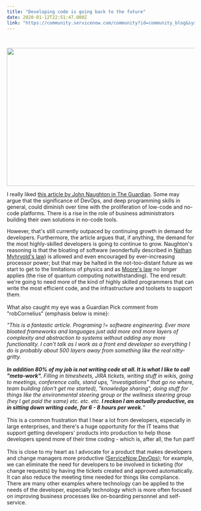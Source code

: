 ```yaml
---
title: "Developing code is going back to the future"
date: 2020-01-12T22:51:47.000Z
link: "https://community.servicenow.com/community?id=community_blog&sys_id=d8e2b3e51b5240107a5933f2cd4bcbf5"
---
```

<p> </p>
<p><img src="https://community.servicenow.com/e620ffa11b5240107a5933f2cd4bcb49.iix" width="621" height="370" /></p>
<p>I really liked <a title="Guardian Article" href="https://urldefense.proofpoint.com/v2/url?u&#61;https-3A__www.theguardian.com_commentisfree_2020_jan_11_we-2Dare-2Dapproaching-2Dthe-2Dlimits-2Dof-2Dcomputer-2Dpower-2Dwe-2Dneed-2Dnew-2Dprogrammers-2Dn-2Dow-3FCMP-3DShare-5FAndroidApp-5FEmail&amp;d&#61;DwMFaQ&amp;c&#61;Zok6nrOF6Fe0JtVEqKh3FEeUbToa1PtNBZf6G01cvEQ&amp;r&#61;taB09NINGmhaJyvFtLX6QdL2b-MUeIKs0M95lukak6c&amp;m&#61;0gKfwgtP5Oex6Rmvxp9CU9L6xrsZg-EZGrRNhJ8hujg&amp;s&#61;GgfcYwjmKPs9RAMjsgvspAUrXLN3qCE7xosF3mOli5c&amp;e&#61;" rel="nofollow">this article by John Naughton in The Guardian</a>. Some may argue that the significance of DevOps, and deep programming skills in general, could diminish over time with the proliferation of low-code and no-code platforms. There is a rise in the role of business administrators building their own solutions in no-code tools.</p>
<p>However, that&#39;s still currently outpaced by continuing growth in demand for developers. Furthermore, the article argues that, if anything, the demand for the most highly-skilled developers is going to continue to grow. Naughton&#39;s reasoning is that the bloating of software (wonderfully described in <a title="Nathan&#39;s Law" href="https://docs.microsoft.com/en-us/archive/blogs/larryosterman/nathans-laws-of-software" rel="nofollow">Nathan Myhrvold&#39;s law</a>) is allowed and even encouraged by ever-increasing processor power; but that may be halted in the not-too-distant future as we start to get to the limitations of physics and as <a title="Moore&#39;s Law link" href="https://en.wikipedia.org/wiki/Moore%27s_law" rel="nofollow">Moore&#39;s law</a> no longer applies (the rise of quantum computing notwithstanding). The end result: we&#39;re going to need more of the kind of highly skilled programmers that can write the most efficient code, and the infrastructure and toolsets to support them.<br /><br />What also caught my eye was a Guardian Pick comment from &#34;robCornelius&#34; (emphasis below is mine}:</p>
<p><em>&#34;This is a fantastic article. Programing !&#61; software engineering. Ever more bloated frameworks and languages just add more and more layers of complexity and abstraction to systems without adding any more functionality. I can&#39;t talk as I work as a front end developer so everything I do is probably about 500 layers away from something like the real nitty-gritty.</em><br /><br /><em><strong>In addition 80% of my job is not writing code at all. It is what I like to call &#34;meta-work&#34;.</strong> Filling in timesheets, JIRA tickets, writing stuff in wikis, going to meetings, conference calls, stand ups, &#34;investigations&#34; that go no where, team building (don&#39;t get me started), &#34;knowledge sharing&#34;, doing stuff for things like the environmental steering group or the wellness steering group (hey I get paid the same) etc. etc. etc. <strong>I reckon I am actually productive, as in sitting down writing code, for 6 - 8 hours per week.</strong>&#34;</em><br /><br />This is a common frustration that I hear a lot from developers, especially in large enterprises, and there&#39;s a huge opportunity for the IT teams that support getting developers&#39; products into production to help those developers spend more of their time coding - which is, after all, the fun part!<br /><br />This is close to my heart as I advocate for a product that makes developers and change managers more productive (<a title="ServiceNow DevOps link" href="https://www.servicenow.com/products/devops.html" rel="nofollow">ServiceNow DevOps</a>); for example, we can eliminate the need for developers to be involved in ticketing (for change requests) by having the tickets created and approved automatically. It can also reduce the meeting time needed for things like compliance. There are many other examples where technology can be applied to the needs of the developer, especially technology which is more often focused on improving business processes like on-boarding personnel and self-service.</p>
<p> </p>